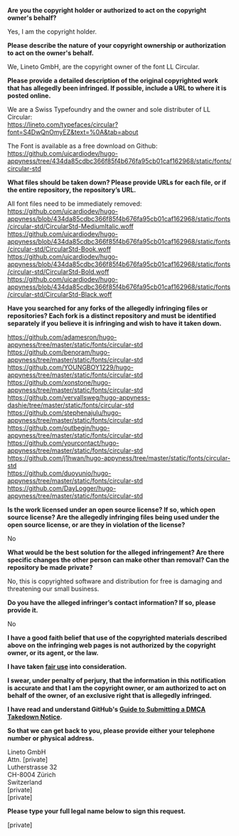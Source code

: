 **Are you the copyright holder or authorized to act on the copyright owner's behalf?**

Yes, I am the copyright holder.

**Please describe the nature of your copyright ownership or authorization to act on the owner's behalf.**

We, Lineto GmbH, are the copyright owner of the font LL Circular.

**Please provide a detailed description of the original copyrighted work that has allegedly been infringed. If possible, include a URL to where it is posted online.**

We are a Swiss Typefoundry and the owner and sole distributer of LL Circular:  
https://lineto.com/typefaces/circular?font=S4DwQnOmyEZ&text=%0A&tab=about

The Font is available as a free download on Github: https://github.com/uicardiodev/hugo-appyness/tree/434da85cdbc366f85f4b676fa95cb01caf162968/static/fonts/circular-std

**What files should be taken down? Please provide URLs for each file, or if the entire repository, the repository’s URL.**

All font files need to be immediately removed:  
https://github.com/uicardiodev/hugo-appyness/blob/434da85cdbc366f85f4b676fa95cb01caf162968/static/fonts/circular-std/CircularStd-MediumItalic.woff  
https://github.com/uicardiodev/hugo-appyness/blob/434da85cdbc366f85f4b676fa95cb01caf162968/static/fonts/circular-std/CircularStd-Book.woff  
https://github.com/uicardiodev/hugo-appyness/blob/434da85cdbc366f85f4b676fa95cb01caf162968/static/fonts/circular-std/CircularStd-Bold.woff  
https://github.com/uicardiodev/hugo-appyness/blob/434da85cdbc366f85f4b676fa95cb01caf162968/static/fonts/circular-std/CircularStd-Black.woff

**Have you searched for any forks of the allegedly infringing files or repositories? Each fork is a distinct repository and must be identified separately if you believe it is infringing and wish to have it taken down.**

https://github.com/adamesron/hugo-appyness/tree/master/static/fonts/circular-std  
https://github.com/benoram/hugo-appyness/tree/master/static/fonts/circular-std  
https://github.com/YOUNGBOY1229/hugo-appyness/tree/master/static/fonts/circular-std  
https://github.com/xonstone/hugo-appyness/tree/master/static/fonts/circular-std  
https://github.com/vervallsweg/hugo-appyness-dashie/tree/master/static/fonts/circular-std  
https://github.com/stephenajulu/hugo-appyness/tree/master/static/fonts/circular-std  
https://github.com/outbegin/hugo-appyness/tree/master/static/fonts/circular-std  
https://github.com/yourcontact/hugo-appyness/tree/master/static/fonts/circular-std  
https://github.com/j1hwan/hugo-appyness/tree/master/static/fonts/circular-std  
https://github.com/duoyunio/hugo-appyness/tree/master/static/fonts/circular-std  
https://github.com/DayLogger/hugo-appyness/tree/master/static/fonts/circular-std

**Is the work licensed under an open source license? If so, which open source license? Are the allegedly infringing files being used under the open source license, or are they in violation of the license?**

No

**What would be the best solution for the alleged infringement? Are there specific changes the other person can make other than removal? Can the repository be made private?**

No, this is copyrighted software and distribution for free is damaging and threatening our small business.

**Do you have the alleged infringer’s contact information? If so, please provide it.**

No

**I have a good faith belief that use of the copyrighted materials described above on the infringing web pages is not authorized by the copyright owner, or its agent, or the law.**

**I have taken <a href="https://www.lumendatabase.org/topics/22">fair use</a> into consideration.**

**I swear, under penalty of perjury, that the information in this notification is accurate and that I am the copyright owner, or am authorized to act on behalf of the owner, of an exclusive right that is allegedly infringed.**

**I have read and understand GitHub's <a href="https://help.github.com/articles/guide-to-submitting-a-dmca-takedown-notice/">Guide to Submitting a DMCA Takedown Notice</a>.**

**So that we can get back to you, please provide either your telephone number or physical address.**

Lineto GmbH  
Attn. [private]  
Lutherstrasse 32  
CH-8004 Zürich  
Switzerland  
[private]  
[private]

**Please type your full legal name below to sign this request.**

[private]
